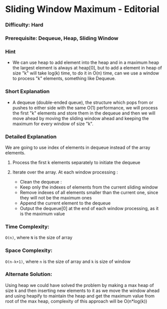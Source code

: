 # Sliding Window Maximum - Editorial

### Difficulty:  Hard

### Prerequisite: Dequeue, Heap, Sliding Window

### Hint

* We can use heap to add element into the heap and in a maximum heap the largest element is always at heap[0], but to add a element in heap of size "k" will take log(k) time, to do it in O(n) time, can we use a window to process "k" elements, something like Dequeue.

### Short Explanation

* A dequeue (double-ended queue), the structure which pops from or pushes to either side with the same O(1) performance, we will process the first "k" elements and store them in the dequeue and then we will move ahead by moving the sliding window ahead and keeping the maximum for every window of size "k".

### Detailed Explanation

We are going to use index of elements in dequeue instead of the array elements.
1. Process the first k elements separately to initiate the dequeue

2. Iterate over the array. At each window processing :
    * Clean the dequeue :
    * Keep only the indexes of elements from the current sliding window
    * Remove indexes of all elements smaller than the current one, since they will not be the maximum ones
    * Append the current element to the dequeue
    * Output the dequeue[0] at the end of each window processing, as it is the maximum value



### Time Complexity:

`O(n)`, where `N` is the size of array

### Space Complexity:

`O(n-k+1)`, where `n` is the size of array and `k` is size of window


### Alternate Solution:

Using heap we could have solved the problem by making a max heap of size k and then inserting new elements to it as we move the window ahead and using heapify to maintain the heap and get the maximum value from root of the max heap, complexity of this approach will be O(n*log(k))
